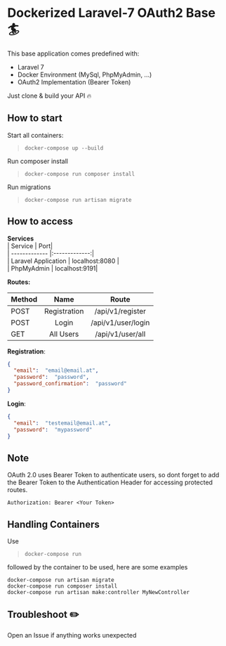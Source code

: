 
# Dockerized Laravel-7 OAuth2 Base    :surfer:  
This base application comes predefined with:

- Laravel 7
- Docker Environment (MySql, PhpMyAdmin, ...)
- OAuth2 Implementation (Bearer Token)

Just clone & build your API :fire:
  
## How to start  
Start all containers:  
> `docker-compose up --build`   

Run composer install
> `docker-compose run composer install`

Run migrations
> `docker-compose run artisan migrate`
## How to access  
  
**Services**  
| Service      | Port|   
| ------------- |:-------------:|  
| Laravel Application      | localhost:8080 |  
| PhpMyAdmin      | localhost:9191|  
  
**Routes:**  

|Method | Name | Route |
| ------------- |:-------------:|  :-------------:|  
|POST| Registration | /api/v1/register |  
|POST| Login        | /api/v1/user/login |  
|GET| All Users    | /api/v1/user/all  |


**Registration**:  
  
```json  
{  
  "email":  "email@email.at",  
  "password":  "password",  
  "password_confirmation":  "password"  
}  
```  
  
  
**Login**:  
```json  
{  
  "email":  "testemail@email.at",  
  "password":  "mypassword"  
}  
```




## Note

OAuth 2.0 uses Bearer Token to authenticate users, so dont forget to add the Bearer Token to the Authentication Header for accessing protected routes.  

``` Authorization: Bearer <Your Token> ```

## Handling Containers
Use

> `docker-compose run`

followed by the container to be used, here are some examples

`docker-compose run artisan migrate` \
`docker-compose run composer install` \
`docker-compose run artisan make:controller MyNewController` 

## Troubleshoot :pencil2:

Open an Issue if anything works unexpected 


